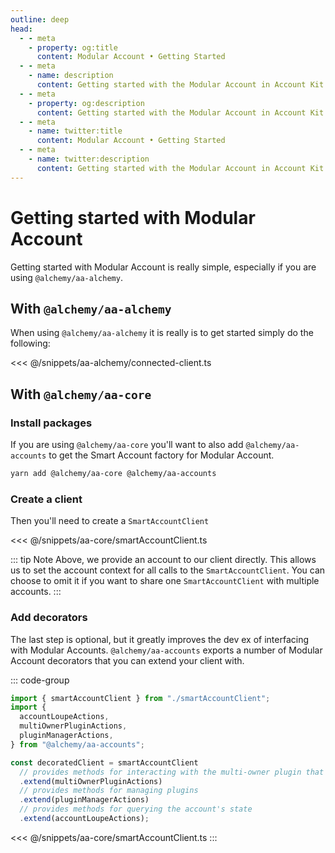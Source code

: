 ```yaml
---
outline: deep
head:
  - - meta
    - property: og:title
      content: Modular Account • Getting Started
  - - meta
    - name: description
      content: Getting started with the Modular Account in Account Kit
  - - meta
    - property: og:description
      content: Getting started with the Modular Account in Account Kit
  - - meta
    - name: twitter:title
      content: Modular Account • Getting Started
  - - meta
    - name: twitter:description
      content: Getting started with the Modular Account in Account Kit
---
```


# Getting started with Modular Account

Getting started with Modular Account is really simple, especially if you are using `@alchemy/aa-alchemy`.

## With `@alchemy/aa-alchemy`

When using `@alchemy/aa-alchemy` it is really is to get started simply do the following:

<<< @/snippets/aa-alchemy/connected-client.ts

## With `@alchemy/aa-core`

### Install packages

If you are using `@alchemy/aa-core` you'll want to also add `@alchemy/aa-accounts` to get the Smart Account factory for Modular Account.

```bash
yarn add @alchemy/aa-core @alchemy/aa-accounts
```

### Create a client

Then you'll need to create a `SmartAccountClient`

<<< @/snippets/aa-core/smartAccountClient.ts

::: tip Note
Above, we provide an account to our client directly. This allows us to set the account context for all calls to the `SmartAccountClient`. You can choose to omit it if
you want to share one `SmartAccountClient` with multiple accounts.
:::

### Add decorators

The last step is optional, but it greatly improves the dev ex of interfacing with Modular Accounts. `@alchemy/aa-accounts` exports a number of Modular Account decorators that you can extend your client with.

::: code-group

```ts
import { smartAccountClient } from "./smartAccountClient";
import {
  accountLoupeActions,
  multiOwnerPluginActions,
  pluginManagerActions,
} from "@alchemy/aa-accounts";

const decoratedClient = smartAccountClient
  // provides methods for interacting with the multi-owner plugin that is installed by default
  .extend(multiOwnerPluginActions)
  // provides methods for managing plugins
  .extend(pluginManagerActions)
  // provides methods for querying the account's state
  .extend(accountLoupeActions);
```

<<< @/snippets/aa-core/smartAccountClient.ts
:::
